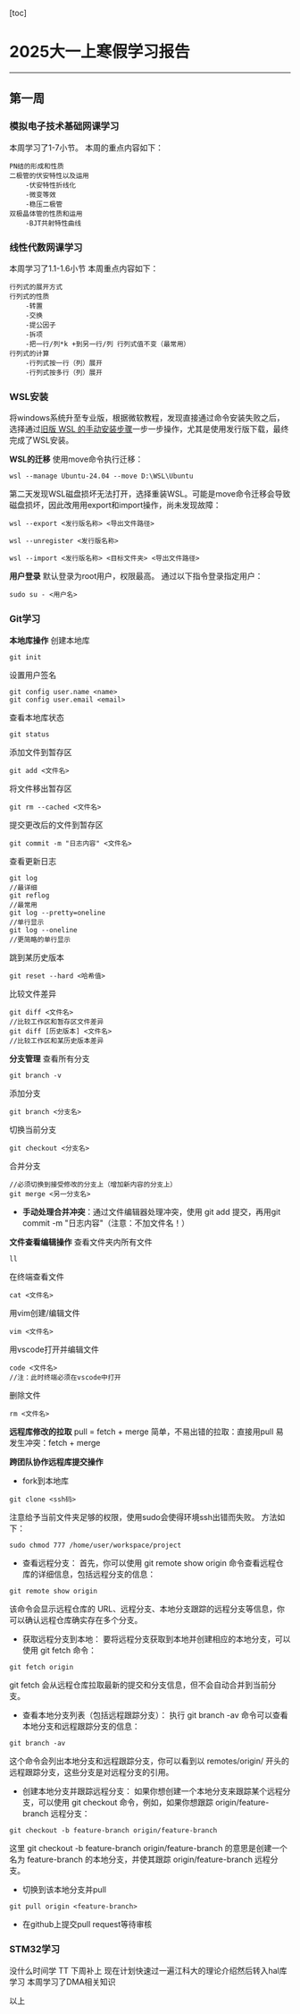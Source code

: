 [toc]

# 2025大一上寒假学习报告
---
## 第一周

### 模拟电子技术基础网课学习
本周学习了1-7小节。
本周的重点内容如下：
~~~
PN结的形成和性质
二极管的伏安特性以及运用
    -伏安特性折线化
    -微变等效
    -稳压二极管
双极晶体管的性质和运用
    -BJT共射特性曲线
~~~

### 线性代数网课学习
本周学习了1.1-1.6小节
本周重点内容如下：
~~~
行列式的展开方式
行列式的性质
    -转置
    -交换
    -提公因子
    -拆项
    -把一行/列*k +到另一行/列 行列式值不变（最常用）
行列式的计算
    -行列式按一行（列）展开
    -行列式按多行（列）展开
~~~

### WSL安装
将windows系统升至专业版，根据微软教程，发现直接通过命令安装失败之后，选择通过[旧版 WSL 的手动安装步骤](https://learn.microsoft.com/zh-cn/windows/wsl/install-manual)一步一步操作，尤其是使用发行版下载，最终完成了WSL安装。

**WSL的迁移**
使用move命令执行迁移：
~~~
wsl --manage Ubuntu-24.04 --move D:\WSL\Ubuntu
~~~

第二天发现WSL磁盘损坏无法打开，选择重装WSL。可能是move命令迁移会导致磁盘损坏，因此改用用export和import操作，尚未发现故障：
~~~
wsl --export <发行版名称> <导出文件路径>

wsl --unregister <发行版名称>

wsl --import <发行版名称> <目标文件夹> <导出文件路径>
~~~

**用户登录**
默认登录为root用户，权限最高。
通过以下指令登录指定用户：
~~~
sudo su - <用户名>
~~~


### Git学习
**本地库操作**
创建本地库
~~~
git init
~~~
设置用户签名
~~~
git config user.name <name>
git config user.email <email>
~~~
查看本地库状态
~~~
git status
~~~
添加文件到暂存区
~~~
git add <文件名>
~~~
将文件移出暂存区
~~~
git rm --cached <文件名>
~~~
提交更改后的文件到暂存区
~~~
git commit -m "日志内容" <文件名>
~~~
查看更新日志
~~~
git log 
//最详细
git reflog
//最常用
git log --pretty=oneline
//单行显示
git log --oneline
//更简略的单行显示
~~~
跳到某历史版本
~~~
git reset --hard <哈希值>
~~~
比较文件差异
~~~
git diff <文件名>
//比较工作区和暂存区文件差异
git diff [历史版本] <文件名>
//比较工作区和某历史版本差异
~~~

**分支管理**
查看所有分支
~~~
git branch -v
~~~
添加分支
~~~
git branch <分支名>
~~~
切换当前分支
~~~
git checkout <分支名>
~~~
合并分支
~~~
//必须切换到接受修改的分支上（增加新内容的分支上）
git merge <另一分支名>
~~~
- **手动处理合并冲突**：通过文件编辑器处理冲突，使用 git add 提交，再用git commit -m "日志内容"（注意：不加文件名！）

**文件查看编辑操作**
查看文件夹内所有文件
~~~
ll
~~~
在终端查看文件
~~~
cat <文件名>
~~~
用vim创建/编辑文件
~~~
vim <文件名>
~~~
用vscode打开并编辑文件
~~~
code <文件名>
//注：此时终端必须在vscode中打开
~~~
删除文件
~~~
rm <文件名>
~~~

**远程库修改的拉取**
pull = fetch + merge
简单，不易出错的拉取：直接用pull
易发生冲突：fetch + merge

**跨团队协作远程库提交操作**
- fork到本地库
~~~
git clone <ssh码>
~~~
注意给予当前文件夹足够的权限，使用sudo会使得环境ssh出错而失败。
方法如下：
~~~
sudo chmod 777 /home/user/workspace/project
~~~

- 查看远程分支：
首先，你可以使用 git remote show origin 命令查看远程仓库的详细信息，包括远程分支的信息：
~~~
git remote show origin
~~~
该命令会显示远程仓库的 URL、远程分支、本地分支跟踪的远程分支等信息，你可以确认远程仓库确实存在多个分支。

- 获取远程分支到本地：
要将远程分支获取到本地并创建相应的本地分支，可以使用 git fetch 命令：

~~~
git fetch origin
~~~
git fetch 会从远程仓库拉取最新的提交和分支信息，但不会自动合并到当前分支。

- 查看本地分支列表（包括远程跟踪分支）：
执行 git branch -av 命令可以查看本地分支和远程跟踪分支的信息：
~~~
git branch -av
~~~
这个命令会列出本地分支和远程跟踪分支，你可以看到以 remotes/origin/ 开头的远程跟踪分支，这些分支是对远程分支的引用。

- 创建本地分支并跟踪远程分支：
如果你想创建一个本地分支来跟踪某个远程分支，可以使用 git checkout 命令，例如，如果你想跟踪 origin/feature-branch 远程分支：
~~~
git checkout -b feature-branch origin/feature-branch
~~~
这里 git checkout -b feature-branch origin/feature-branch 的意思是创建一个名为 feature-branch 的本地分支，并使其跟踪 origin/feature-branch 远程分支。

- 切换到该本地分支并pull
~~~
git pull origin <feature-branch>
~~~

- 在github上提交pull request等待审核



### STM32学习
没什么时间学 TT 下周补上
现在计划快速过一遍江科大的理论介绍然后转入hal库学习
本周学习了DMA相关知识

以上